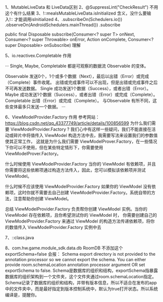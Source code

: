 1、MutableLiveData 和 LiveData区别
2、@SuppressLint("CheckResult") 不用这个有什么结果
3、!::mealsMutableLiveData.isInitialized 含义，没什么要输入!:: 才能调用isInitialized
4、.subscribeOn(Schedulers.io())
.observeOn(AndroidSchedulers.mainThread())
.subscribe

public final Disposable subscribe(Consumer<? super T> onNext, Consumer<? super Throwable> onError,
Action onComplete, Consumer<? super Disposable> onSubscribe)
理解

5、io.reactivex.Completable 作用

   ···
   Single, Maybe, Completable 都是可观察的数据流 Observable 的变体。

Observable
发送0个，1个或多个数据（Next），最后以出错（Error）或完成（Complete）事件收尾。
出错或完成事件可以不出现，但是出错或完成事件之后不可再发送数据。
Single
成功发送1个数据（Success），或者出错（Error）。
Maybe
成功发送1个数据（Success），或者出错（Error）或完成（Complete）。
Completable
出错（Error）或完成（Complete）。
与Observable 有所不同，这些变体最多只发送一个数据。
···

6、ViewModelProvider.Factory 作用
  参考网站：https://blog.csdn.net/qq_43377749/article/details/100856599
为什么我们需要 ViewModelProvider.Factory ?
我们心中有这样一些疑问，我们不能直接在活动或碎片中将值传入 ViewModel 构造方法中去，我需要写法来设置我们的参数值使其正常工作，
这就是为什么我们需要 ViewModelProver.Factory，在一些情况下你可以不使用，但在某些特定情形下，你需要使用 ViewModelProver.Factory。

什么时候使用 ViewModelProvider.Factory
当你的 ViewModel 有依赖项，并且你需要将这些依赖项通过构造方法传入，因此，您可以模拟该依赖项并测试 ViewModel。

什么时候不应该使用 ViewModelProvider.Factory
如果你的 ViewModel 没有依赖项，这时你就不需要去自己创建 ViewModelProvider.Factory。系统自带的方法，注意帮助你创建 ViewModel。

总结
ViewModelProvider.Factory 负责帮你创建 ViewModel 实例。当你的 ViewModel 存在依赖项，且你希望测试你的 ViewModel 时，
你需要创建自己的 ViewModelProvider.Factory 来通过 ViewModel 的构造方法传递依赖项，将你的数值传入 ViewModelProvider.Factory 实例中去

7、::class.java 


8、com.hw.game.module_sdk.data.db  RoomDB 不添加这个 exportSchema=false
   会报：
Schema export directory is not provided to the annotation processor so we cannot export the schema. You can either provide room.schemaLocation annotation processor argument OR set exportSchema to false.
Schema是数据库的组织和结构，exportSchema指暴露数据库的组织架构到一个文件夹，这个文件夹通过room.schemaLocation指定。Schema记录了数据库的组织和结构，并带有版本信息，所以不适合在发布的app中的文件夹中，而是最好指定到版本控制系统中，默认为true打开状态。所以系统编译是，提醒你。


  
